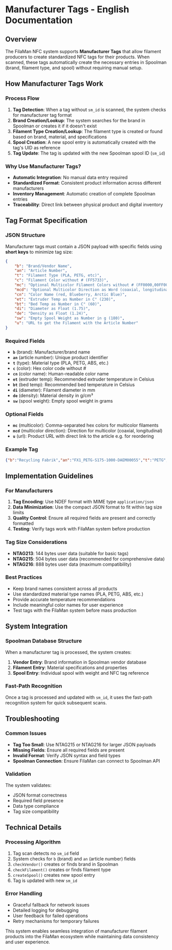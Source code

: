 # Manufacturer Tags - English Documentation

## Overview

The FilaMan NFC system supports **Manufacturer Tags** that allow filament producers to create standardized NFC tags for their products. When scanned, these tags automatically create the necessary entries in Spoolman (brand, filament type, and spool) without requiring manual setup.

## How Manufacturer Tags Work

### Process Flow

1. **Tag Detection**: When a tag without `sm_id` is scanned, the system checks for manufacturer tag format
2. **Brand Creation/Lookup**: The system searches for the brand in Spoolman or creates it if it doesn't exist
3. **Filament Type Creation/Lookup**: The filament type is created or found based on brand, material, and specifications
4. **Spool Creation**: A new spool entry is automatically created with the tag's UID as reference
5. **Tag Update**: The tag is updated with the new Spoolman spool ID (`sm_id`)

### Why Use Manufacturer Tags?

- **Automatic Integration**: No manual data entry required
- **Standardized Format**: Consistent product information across different manufacturers
- **Inventory Management**: Automatic creation of complete Spoolman entries
- **Traceability**: Direct link between physical product and digital inventory

## Tag Format Specification

### JSON Structure

Manufacturer tags must contain a JSON payload with specific fields using **short keys** to minimize tag size:

```json
{
    "b": "Brand/Vendor Name",
    "an": "Article Number",
    "t": "Filament Type (PLA, PETG, etc)",
    "c": "Filament Color without # (FF5733)",
    "mc": "Optional Multicolor Filament Colors without # (FF0000,00FF00,0000FF)",
    "mcd": "Optional Multicolor Direction as Word (coaxial, longitudinal)",
    "cn": "Color Name (red, Blueberry, Arctic Blue)",
    "et": "Extruder Temp as Number in C° (230)",
    "bt": "Bed Temp as Number in C° (60)",
    "di": "Diameter as Float (1.75)",
    "de": "Density as Float (1.24)",
    "sw": "Empty Spool Weight as Number in g (180)",
    "u": "URL to get the Filament with the Article Number"
}
```

### Required Fields

- **`b`** (brand): Manufacturer/brand name
- **`an`** (article number): Unique product identifier
- **`t`** (type): Material type (PLA, PETG, ABS, etc.)
- **`c`** (color): Hex color code without #
- **`cn`** (color name): Human-readable color name
- **`et`** (extruder temp): Recommended extruder temperature in Celsius
- **`bt`** (bed temp): Recommended bed temperature in Celsius
- **`di`** (diameter): Filament diameter in mm
- **`de`** (density): Material density in g/cm³
- **`sw`** (spool weight): Empty spool weight in grams

### Optional Fields

- **`mc`** (multicolor): Comma-separated hex colors for multicolor filaments
- **`mcd`** (multicolor direction): Direction for multicolor (coaxial, longitudinal)
- **`u`** (url): Product URL with direct link to the article e.g. for reordering

### Example Tag

```json
{"b":"Recycling Fabrik","an":"FX1_PETG-S175-1000-DAEM00055","t":"PETG","c":"FF5733","cn":"Vibrant Orange","et":"230","bt":"70","di":"1.75","de":"1.24","sw":"180","u":"https://www.recyclingfabrik.com/search?q="}
```

## Implementation Guidelines

### For Manufacturers

1. **Tag Encoding**: Use NDEF format with MIME type `application/json`
2. **Data Minimization**: Use the compact JSON format to fit within tag size limits
3. **Quality Control**: Ensure all required fields are present and correctly formatted
4. **Testing**: Verify tags work with FilaMan system before production

### Tag Size Considerations

- **NTAG213**: 144 bytes user data (suitable for basic tags)
- **NTAG215**: 504 bytes user data (recommended for comprehensive data)
- **NTAG216**: 888 bytes user data (maximum compatibility)

### Best Practices

- Keep brand names consistent across all products
- Use standardized material type names (PLA, PETG, ABS, etc.)
- Provide accurate temperature recommendations
- Include meaningful color names for user experience
- Test tags with the FilaMan system before mass production

## System Integration

### Spoolman Database Structure

When a manufacturer tag is processed, the system creates:

1. **Vendor Entry**: Brand information in Spoolman vendor database
2. **Filament Entry**: Material specifications and properties
3. **Spool Entry**: Individual spool with weight and NFC tag reference

### Fast-Path Recognition

Once a tag is processed and updated with `sm_id`, it uses the fast-path recognition system for quick subsequent scans.

## Troubleshooting

### Common Issues

- **Tag Too Small**: Use NTAG215 or NTAG216 for larger JSON payloads
- **Missing Fields**: Ensure all required fields are present
- **Invalid Format**: Verify JSON syntax and field types
- **Spoolman Connection**: Ensure FilaMan can connect to Spoolman API

### Validation

The system validates:
- JSON format correctness
- Required field presence
- Data type compliance
- Tag size compatibility

## Technical Details

### Processing Algorithm

1. Tag scan detects no `sm_id` field
2. System checks for `b` (brand) and `an` (article number) fields
3. `checkVendor()` creates or finds brand in Spoolman
4. `checkFilament()` creates or finds filament type
5. `createSpool()` creates new spool entry
6. Tag is updated with new `sm_id`

### Error Handling

- Graceful fallback for network issues
- Detailed logging for debugging
- User feedback for failed operations
- Retry mechanisms for temporary failures

This system enables seamless integration of manufacturer filament products into the FilaMan ecosystem while maintaining data consistency and user experience.